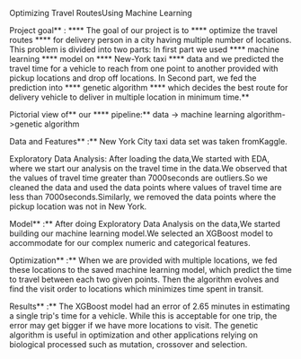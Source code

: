 Optimizing Travel RoutesUsing Machine Learning

Project goal** : **** The goal of our project is to **** optimize the travel routes **** for delivery person in a city having multiple number of locations. This problem is divided into two parts: In first part we used **** machine learning **** model on **** New-York taxi **** data and we predicted the travel time for a vehicle to reach from one point to another provided with pickup locations and drop off locations. In Second part, we fed the prediction into **** genetic algorithm **** which decides the best route for delivery vehicle to deliver in multiple location in minimum time.**



Pictorial view of** our **** pipeline:** data -&gt; machine learning algorithm-&gt;genetic algorithm

Data and Features** :** New York City taxi data set was taken fromKaggle.



Exploratory Data Analysis: After loading the data,We started with EDA, where we start our analysis on the travel time in the data.We observed that the values of travel time greater than 7000seconds are outliers.So we cleaned the data and used the data points where values of travel time are less than 7000seconds.Similarly, we removed the data points where the pickup location was not in New York.

Model** :** After doing Exploratory Data Analysis on the data,We started building our machine learning model.We selected an XGBoost model to accommodate for our complex numeric and categorical features.

Optimization** :** When we are provided with multiple locations, we fed these locations to the saved machine learning model, which predict the time to travel between each two given points. Then the algorithm evolves and find the visit order to locations which minimizes time spent in transit.

Results** :** The XGBoost model had an error of 2.65 minutes in estimating a single trip's time for a vehicle. While this is acceptable for one trip, the error may get bigger if we have more locations to visit. The genetic algorithm is useful in optimization and other applications relying on biological processed such as mutation, crossover and selection.
